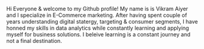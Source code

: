 Hi Everyone & welcome to my Github profile!
My name is is Vikram Aiyer and I specialize in E-Commerce marketing. After having spent couple of years understanding digital statergy, targeting & consumer segments, I have honned my skills in data analytics while constantly learning and applying myself for business solutions. I beleive learning is a constant journey and not a final destination.

